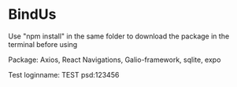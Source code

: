 # BindUs

Use "npm install" in the same folder to download the package in the terminal before using

Package: Axios, React Navigations, Galio-framework, sqlite, expo 

Test loginname: TEST psd:123456

